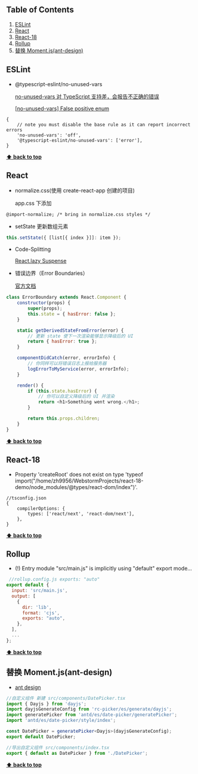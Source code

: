 ## Table of Contents

1. [ESLint](#ESLint)
2. [React](#React)
3. [React-18](#React-18)
4. [Rollup](#Rollup)
5. [替换 Moment.js(ant-design)](<#替换Moment.js(ant-design)>)

## ESLint

- @typescript-eslint/no-unused-vars

  [no-unused-vars 对 TypeScript 支持差，会报告不正确的错误](https://github.com/typescript-eslint/typescript-eslint/blob/master/packages/eslint-plugin/docs/rules/no-unused-vars.md)

  [[no-unused-vars] False positive enum](https://github.com/typescript-eslint/typescript-eslint/issues/2621)

```json5
{
	// note you must disable the base rule as it can report incorrect errors
	'no-unused-vars': 'off',
	'@typescript-eslint/no-unused-vars': ['error'],
}
```

**[⬆ back to top](#table-of-contents)**

## React

- normalize.css(使用 create-react-app 创建的项目)

  app.css 下添加

```
@import-normalize; /* bring in normalize.css styles */
```

- setState 更新数组元素

```javascript
this.setState({ [list[{ index }]]: item });
```

- Code-Splitting

  [React.lazy Suspense](https://zh-hans.reactjs.org/docs/code-splitting.html#reactlazy)

- 错误边界（Error Boundaries）

  [官方文档](https://zh-hans.reactjs.org/docs/error-boundaries.html)

```javascript
class ErrorBoundary extends React.Component {
	constructor(props) {
		super(props);
		this.state = { hasError: false };
	}

	static getDerivedStateFromError(error) {
		// 更新 state 使下一次渲染能够显示降级后的 UI
		return { hasError: true };
	}

	componentDidCatch(error, errorInfo) {
		// 你同样可以将错误日志上报给服务器
		logErrorToMyService(error, errorInfo);
	}

	render() {
		if (this.state.hasError) {
			// 你可以自定义降级后的 UI 并渲染
			return <h1>Something went wrong.</h1>;
		}

		return this.props.children;
	}
}
```

**[⬆ back to top](#table-of-contents)**

## React-18

- Property 'createRoot' does not exist on type 'typeof
  import("/home/zh9956/WebstormProjects/react-18-demo/node_modules/@types/react-dom/index")'.

```json5
//tsconfig.json
{
	compilerOptions: {
		types: ['react/next', 'react-dom/next'],
	},
}
```

**[⬆ back to top](#table-of-contents)**

## Rollup

- (!) Entry module "src/main.js" is implicitly using "default" export mode...

```javascript
 //rollup.config.js exports: "auto"
export default {
  input: 'src/main.js',
  output: [
    {
      dir: 'lib',
      format: 'cjs',
      exports: "auto",
    },
  ],
  ...
};
```

**[⬆ back to top](#table-of-contents)**

## 替换 Moment.js(ant-design)

- [ant design](https://ant.design/docs/react/replace-moment-cn#%E4%BD%BF%E7%94%A8%E8%87%AA%E5%AE%9A%E4%B9%89%E7%BB%84%E4%BB%B6)

```typescript jsx
//自定义组件 新建 src/components/DatePicker.tsx
import { Dayjs } from 'dayjs';
import dayjsGenerateConfig from 'rc-picker/es/generate/dayjs';
import generatePicker from 'antd/es/date-picker/generatePicker';
import 'antd/es/date-picker/style/index';

const DatePicker = generatePicker<Dayjs>(dayjsGenerateConfig);
export default DatePicker;

//导出自定义组件 src/components/index.tsx
export { default as DatePicker } from './DatePicker';
```

**[⬆ back to top](#table-of-contents)**
